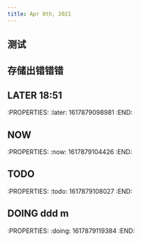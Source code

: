 ```yaml
---
title: Apr 8th, 2021
---
```


## 测试
## 存储出错错错
## LATER 18:51
:PROPERTIES:
:later: 1617879098981
:END:
## NOW
:PROPERTIES:
:now: 1617879104426
:END:
## TODO
:PROPERTIES:
:todo: 1617879108027
:END:
## DOING ddd m
:PROPERTIES:
:doing: 1617879119384
:END:
##
##
##
